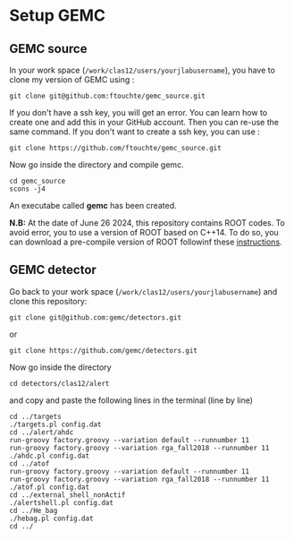 # Setup GEMC

## GEMC source

In your work space (`/work/clas12/users/yourjlabusername`), you have to clone my version of GEMC using :

``` shell 
git clone git@github.com:ftouchte/gemc_source.git
```

If you don't have a ssh key, you will get an error. You can learn how to create one and add this in your GitHub account. Then you can re-use the same command. If you don't want to create a ssh key, you can use :

``` shell
git clone https://github.com/ftouchte/gemc_source.git
```

Now go inside the directory and compile gemc.

``` shell
cd gemc_source
scons -j4
```

An executabe called **gemc** has been created. 

**N.B:** At the date of June 26 2024, this repository contains ROOT codes. To avoid error, you to use a version of ROOT based on C++14. To do so, you can download a pre-compile version of ROOT followinf these [instructions](https://root.cern/install/#download-a-pre-compiled-binary-distribution).

<!-- You have to correct right access, you just source this version :

``` shell
source /w/hallb-scshelf2102/clas12/users/touchte/root/bin/thisroot.csh
``` -->

## GEMC detector

Go back to your work space (`/work/clas12/users/yourjlabusername`) and clone this repository:

``` shell
git clone git@github.com:gemc/detectors.git
```
or 

``` shell
git clone https://github.com/gemc/detectors.git
```

Now go inside the directory 

``` shell
cd detectors/clas12/alert
```

and copy and paste the following lines in the terminal (line by line)

``` shell
cd ../targets
./targets.pl config.dat
cd ../alert/ahdc
run-groovy factory.groovy --variation default --runnumber 11
run-groovy factory.groovy --variation rga_fall2018 --runnumber 11
./ahdc.pl config.dat
cd ../atof
run-groovy factory.groovy --variation default --runnumber 11
run-groovy factory.groovy --variation rga_fall2018 --runnumber 11
./atof.pl config.dat
cd ../external_shell_nonActif
./alertshell.pl config.dat
cd ../He_bag
./hebag.pl config.dat
cd ../ 
```